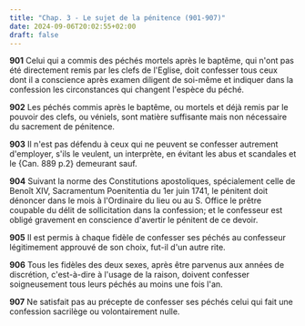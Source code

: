 ```yaml
---
title: "Chap. 3 - Le sujet de la pénitence (901-907)"
date: 2024-09-06T20:02:55+02:00
draft: false
---
```



**901**
Celui qui a commis des péchés mortels après le baptême,
qui n'ont pas été directement remis par les clefs de l'Eglise,
doit confesser tous ceux dont il a conscience après examen diligent de soi-même
et indiquer dans la confession les circonstances qui changent l'espèce du
péché.

**902**
Les péchés commis après le baptême, ou mortels et déjà remis par le pouvoir des
clefs, ou véniels, sont matière suffisante mais non nécessaire du sacrement de
pénitence.

**903**
Il n'est pas défendu à ceux qui ne peuvent se confesser autrement d'employer,
s'ils le veulent, un interprète, en évitant les abus et scandales et le {Can. 889 p.2} demeurant sauf.

**904**
Suivant la norme des Constitutions apostoliques,
spécialement celle de Benoît XIV, Sacramentum Poenitentia du 1er juin 1741,
le pénitent doit dénoncer dans le mois à l'Ordinaire du lieu ou au S. Office le
prêtre coupable du délit de sollicitation dans la confession;
et le confesseur est obligé gravement en conscience d'avertir le pénitent de ce
devoir.

**905**
Il est permis à chaque fidèle de confesser ses péchés au confesseur
légitimement approuvé de son choix, fut-il d'un autre rite.

**906**
Tous les fidèles des deux sexes, après être parvenus aux années de discrétion,
c'est-à-dire à l'usage de la raison,
doivent confesser soigneusement tous leurs péchés au moins une fois l'an.

**907**
Ne satisfait pas au précepte de confesser ses péchés celui qui fait une
confession sacrilège ou volontairement nulle.


